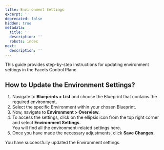 ```yaml
---
title: Environment Settings
excerpt: ''
deprecated: false
hidden: true
metadata:
  title: ''
  description: ''
  robots: index
next:
  description: ''
---
```

This guide provides step-by-step instructions for updating environment settings in the Facets Control Plane.

## How to Update the Environment Settings?

1. Navigate to **Blueprints > List** and choose the Blueprint that contains the required environment.
2. Select the specific Environment within your chosen Blueprint.
3. Now, navigate to **Environment > Overview.** 
4. To access the settings, click on the ellipsis icon from the top right corner and select **Environment Settings.**\
   You will find all the environment-related settings here.
5. Once you have made the necessary adjustments, click **Save Changes.**

You have successfully updated the Environment settings.
